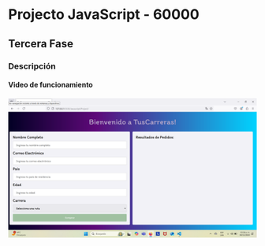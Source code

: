 # Projecto JavaScript - 60000

## Tercera Fase

### Descripción



#### Video de funcionamiento

[![Comprehensive Markdown Crash Course](./img/final_1.png)](https://www.youtube.com/watch?v=8JUeg17PTCA)
